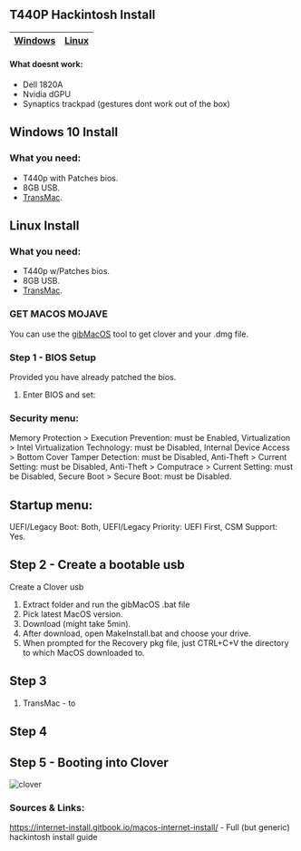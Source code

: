 ## T440P Hackintosh Install
[Windows](#windows) | [Linux](#linux) |
--- | --- |

#### What doesnt work:
* Dell 1820A
* Nvidia dGPU
* Synaptics trackpad (gestures dont work out of the box)


<h2 name="windows">Windows 10 Install</h2>

### What you need:
* T440p with Patches bios.
* 8GB USB.
* [TransMac](https://www.acutesystems.com/scrtm.htm).


<h2 name="linux">Linux Install</h2>

### What you need:
* T440p w/Patches bios.
* 8GB USB.
* [TransMac](https://www.acutesystems.com/scrtm.htm).


### GET MACOS MOJAVE
You can use the [gibMacOS](https://github.com/corpnewt/gibMacOS) tool to get clover and your .dmg file.

### Step 1 - BIOS Setup
Provided you have already patched the bios.

1. Enter BIOS and set:
### Security menu:
Memory Protection > Execution Prevention: must be Enabled,
Virtualization > Intel Virtualization Technology: must be Disabled,
Internal Device Access > Bottom Cover Tamper Detection: must be Disabled,
Anti-Theft > Current Setting: must be Disabled,
Anti-Theft > Computrace > Current Setting: must be Disabled,
Secure Boot > Secure Boot: must be Disabled.
## Startup menu:
UEFI/Legacy Boot: Both,
UEFI/Legacy Priority: UEFI First,
CSM Support: Yes.

## Step 2 - Create a bootable usb
Create a Clover usb 

1. Extract folder and run the gibMacOS .bat file
2. Pick latest MacOS version.
3. Download (might take 5min).
4. After download, open MakeInstall.bat and choose your drive.
5. When prompted for the Recovery pkg file, just CTRL+C+V the directory to which MacOS downloaded to.

## Step 3 
1. TransMac - to 

## Step 4

## Step 5 - Booting into Clover
![clover](https://i.redd.it/np7ai9qbdld21.png)

### Sources & Links:
https://internet-install.gitbook.io/macos-internet-install/ - Full (but generic) hackintosh install guide
